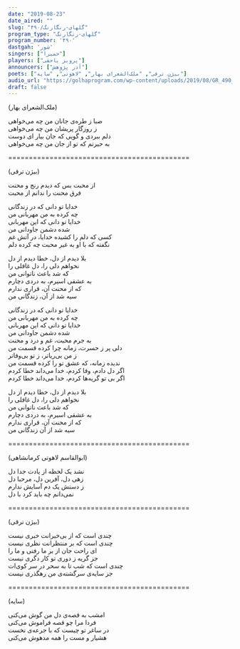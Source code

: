 ```yaml
---
date: "2019-08-23"
date_aired: ""
slug: "گلهای-رنگارنگ/۴۹۰"
program_type: "گلهای-رنگارنگ"
program_number: '۴۹۰'
dastgah: 'شور'
singers: ["حمیرا"]
players: ["پرویز یاحقی"]
announcers: ["آذر پژوهش"]
poets: ["بیژن ترقی", "ملک‌الشعرای بهار", "لاهوتی", "سایه"]
audio_url: "https://golhaprogram.com/wp-content/uploads/2019/08/GR_490_Homeyra_Yahaghi.mp3"
draft: false
---
```


(ملک‌الشعرای بهار)  

صبا ز طر‌ه‌ی جانان من چه می‌خواهی  
ز روزگار پریشان من چه می‌خواهی  
دلم ببردی و گویی که جان بیار ای دوست  
به حیرتم که تو از جان من چه می‌خواهی  

============================================  

(بیژن ترقی)  

از محبت بس که دیدم رنج و محنت  
فرق محنت را ندانم از محبت  

خدایا تو دانی که در زندگانی  
چه کرده به من مهربانی من  
خدایا تو دانی که این مهربانی  
شده دشمن جاودانی من  
کسی که دلم را کشیده خدایا، در آتش غم  
نگفته که با او به غیر محبت چه کرده دلم  

بلا دیدم از دل، خطا دیدم از دل  
نخواهم دلی را، دل غافلی را  
که شد باعث ناتوانی من  
به عشقی اسیرم، به دردی دچارم  
که از محنت آن، قراری ندارم  
سیه شد از آن، زندگانی من  

خدایا تو دانی كه در زندگانی  
چه کرده به من مهربانی من  
خدایا تو دانی که این مهربانی  
شده دشمن جاودانی من  
به جرم محبت، غم و درد و محنت  
دلی پر ز حسرت، زمانه چرا کرده قسمت من  
ز من بی‌ریاتر، ز تو بی‌وفا‌تر  
ندیده زمانه، که عشق تو را کرده قسمت من  
اگر دل دادم، وفا کردم، خدا می‌داند خطا کردم  
اگر بی تو گریه‌ها کردم، خدا می‌داند خطا کردم  

بلا دیدم از دل، خطا دیدم از دل  
نخواهم دلی را، دل غافلی را  
که شد باعث ناتوانی من  
به عشقی اسیرم، به دردی دچارم  
که از محنت آن، قراری ندارم  
سیه شد از آن زندگانی من  

============================================  

(ابوالقاسم لاهوتی کرمانشاهی)  

نشد یک لحظه از یادت جدا دل  
زهی دل، آفرین دل، مرحبا دل  
ز دستش یک دم آسایش ندارم  
نمی‌دانم چه باید کرد با دل  

============================================  

(بیژن ترقی)  

چندی است که از بی‌خبرانت خبری نیست  
چندی است که بر منتظرانت نظری نیست  
ای راحت جان از بر ما رفتی و ما را  
جز گریه ز دوری تو کار دگری نیست  
چندی است که شب تا به سحر در سر کوی‌ات  
جز سایه‌ی سرگشته‌ی من رهگذری نیست  

============================================  

(سایه)  

امشب به قصه‌ی دل من گوش می‌کنی  
فردا مرا چو قصه فراموش می‌کنی  
در ساغر تو چیست که با جرعه‌ی نخست  
هشیار و مست را همه مدهوش می‌کنی  
